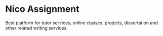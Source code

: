 # Nico Assignment

Best platform for tutor services, online classes, projects, dissertation and other related writing services.

